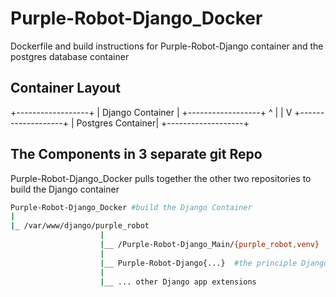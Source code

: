 # Purple-Robot-Django_Docker
Dockerfile and build instructions for Purple-Robot-Django container and the postgres database container


Container Layout
----------------
 +------------------+
 | Django Container |
 +------------------+
          ^
          |
          |
          V
+-------------------+
| Postgres Container|
+-------------------+



The Components in 3 separate git Repo
-------------------------------------
Purple-Robot-Django_Docker pulls together the other two repositories to build the Django container

```sh
Purple-Robot-Django_Docker #build the Django Container
|
|_ /var/www/django/purple_robot
                    |
                    |__ /Purple-Robot-Django_Main/{purple_robot,venv}  #top level Django project
                    |
                    |__ Purple-Robot-Django{...}  #the principle Django app
                    |
                    |__ ... other Django app extensions
```





